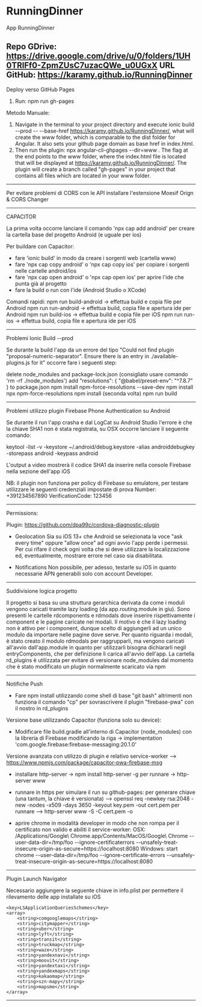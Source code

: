 # RunningDinner

App RunningDinner

Repo GDrive: https://drive.google.com/drive/u/0/folders/1UH0TRlFf0-ZpmZUsC7uzacQWe_u0UGxX
URL  GitHub: https://karamy.github.io/RunningDinner
----------------------------------------------------------------------------------------------------

Deploy verso GitHub Pages

1. Run: npm run gh-pages

Metodo Manuale:

1. Navigate in the terminal to your project directory and execute ionic build --prod -- --base-href https://karamy.github.io/RunningDinner/, what will create the www folder, which is comparable to the dist folder for Angular. It also sets your github page domain as base href in index.html.
2. Then run the plugin: npx angular-cli-ghpages --dir=www . The flag at the end points to the www folder, where the index.html file is located that will be displayed at https://karamy.github.io/RunningDinner/. The plugin will create a branch called "gh-pages" in your project that contains all files which are located in your www folder.

----------------------------------------------------------------------------------------------------

Per evitare problemi di CORS con le API installare l'estensione Moesif Orign & CORS Changer

----------------------------------------------------------------------------------------------------

CAPACITOR

La prima volta occorre lanciare il comando 'npx cap add android' per creare la cartella base del progetto Android (e uguale per ios)

Per buildare con Capacitor:

- fare 'ionic build' in modo da creare i sorgenti web (cartella www)
- fare 'npx cap copy android' o 'npx cap copy ios' per copiare i sorgenti nelle cartelle android/ios
- fare 'npx cap open android' o 'npx cap open ios' per aprire l'ide che punta già al progetto
- fare la build o run con l'ide (Android Studio o XCode)

Comandi rapidi:
npm run build-android -> effettua build e copia file per Android
npm run run-android -> effettua build, copia file e apertura ide per Android
npm run build-ios -> effettua build e copia file per iOS
npm run run-ios -> effettua build, copia file e apertura ide per iOS

----------------------------------------------------------------------------------------------------

Problemi Ionic Build --prod

Se durante la build l'app da un errore del tipo "Could not find plugin "proposal-numeric-separator". Ensure there is an entry in ./available-plugins.js for it" occorre fare i seguenti step:

delete node_modules and package-lock.json (consigliato usare comando 'rm -rf ./node_modules')
add "resolutions": { "@babel/preset-env": "^7.8.7" } to package.json
npm install npm-force-resolutions --save-dev
npm install
npx npm-force-resolutions
npm install (seconda volta)
npm run build

----------------------------------------------------------------------------------------------------

Problemi utilizzo plugin Firebase Phone Authentication su Android

Se durante il run l'app crasha e dal LogCat su Android Studio l'errore è che la chiave SHA1 non è
stata registrata, su OSX occorre lanciare il seguente comando:

keytool -list -v -keystore ~/.android/debug.keystore -alias androiddebugkey -storepass android -keypass android

L'output a video mostrerà il codice SHA1 da inserire nella console Firebase nella sezione dell'app iOS

NB: il plugin non funziona per policy di Firebase su emulatore, per testare utilizzare le seguenti credenziali impostate di prova
Number: +391234567890 VerificationCode: 123456

----------------------------------------------------------------------------------------------------

Permissions:

Plugin: https://github.com/dpa99c/cordova-diagnostic-plugin

- Geolocation
  Sia su iOS 13+ che Android se selezionata la voce "ask every time" oppure "allow once" ad ogni avvio l'app perde i permessi. Per cui rifare il check ogni volta che si deve utilizzare la localizzazione ed, eventualmente, mostrare errore nel caso sia disabilitata.

- Notifications
  Non possibile, per adesso, testarle su iOS in quanto necessarie APN generabili solo con account Developer.

----------------------------------------------------------------------------------------------------

Suddivisione logica progetto

Il progetto si basa su una struttura gerarchica derivata da come i moduli vengono caricati tramite lazy loading (da app.routing.module in giu).
Sono presenti le cartelle rdcomponents e rdmodals dove inserire rispettivamente i component e le pagine caricate nei modali. 
Il motivo è che il lazy loading non è attivo per i component, dunque scelto di aggiungerli ad un unico modulo da importare nelle pagine dove serve.
Per quanto riguarda i modali, è stato creato il modulo rdmodals per raggrupparli, ma vengono caricati all'avvio dall'app.module in quanto per utilizzarli bisogna dichiararli negli entryComponents, che per definizione li carica all'avvio dell'app.
La cartella rd_plugins è utilizzata per evitare di versionare node_modules dal momento che è stato modificato un plugin normalmente scaricato via npm

----------------------------------------------------------------------------------------------------

Notifiche Push

- Fare npm install utilizzando come shell di base "git bash" altrimenti non funziona il comando "cp" per sovrascrivere il plugin "firebase-pwa" con il nostro in rd_plugins

Versione base utilizzando Capacitor (funziona solo su device):

- Modificare file build.gradle all'interno di Capacitor (node_modules) con la libreria di Firebase modificando la riga ->  implementation 'com.google.firebase:firebase-messaging:20.1.0'

Versione avanzata con utilizzo di plugin e relativo service-worker --> https://www.npmjs.com/package/capacitor-pwa-firebase-msg

- installare http-server ->  npm install http-server -g
  per runnare -> http-server www

- runnare in https per simulare il run su github-pages:
  per generare chiave (una tantum, la chiave è versionata) --> openssl req -newkey rsa:2048 -new -nodes -x509 -days 3650 -keyout key.pem -out cert.pem
  per runnare --> http-server www -S -C cert.pem -o

- aprire chrome in modalità developer in modo che non rompa per il certificato non valido e abiliti il service-worker:
  OSX:
  /Applications/Google\ Chrome.app/Contents/MacOS/Google\ Chrome --user-data-dir=/tmp/foo --ignore-certificaterrors --unsafely-treat-insecure-origin-as-secure=https://localhost:8080
  Windows:
  start chrome --user-data-dir=/tmp/foo --ignore-certificate-errors --unsafely-treat-insecure-origin-as-secure=https://localhost:8080

----------------------------------------------------------------------------------------------------

Plugin Launch Navigator

Necessario aggiungere la seguente chiave in info.plist per permettere il rilevamento delle app installate su iOS

	<key>LSApplicationQueriesSchemes</key>
	<array>
    	<string>comgooglemaps</string>
    	<string>citymapper</string>
    	<string>uber</string>
    	<string>lyft</string>
    	<string>transit</string>
    	<string>truckmap</string>
    	<string>waze</string>
    	<string>yandexnavi</string>
    	<string>moovit</string>
    	<string>yandextaxi</string>
    	<string>yandexmaps</string>
    	<string>kakaomap</string>
    	<string>szn-mapy</string>
    	<string>mapsme</string>
	</array>
  
----------------------------------------------------------------------------------------------------